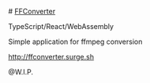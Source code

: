 # <u>FFConverter</u>

TypeScript/React/WebAssembly

Simple application for ffmpeg conversion

http://ffconverter.surge.sh

@W.I.P.